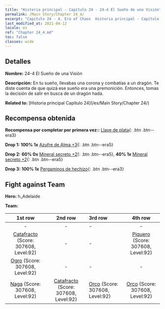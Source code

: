 ```yaml
---
title: "Historia principal - Capítulo 24 - 24-4 El Sueño de una Visión"
permalink: /Main Story/Chapter 24_4/
excerpt: "Capítulo 24 - 4. Era of Chaos  Historia principal - Capítulo 24_4. 24-4 El Sueño de una Visión"
last_modified_at: 2021-04-12
locale: es
ref: "Chapter 24_4.md"
toc: false
classes: wide
---
```


## Detalles

 **Nombre:** 24-4 El Sueño de una Visión

 **Descripción:** En tu sueño, llevabas una corona y combatías a un dragón. Te diste cuenta de que quizá ese sueño era una premonición. Entonces, tomas la decisión de salir en busca de un dragón hada.

 **Related to:** [Historia principal Capítulo 24](/es/Main Story/Chapter 24/)

## Recompensa obtenida

 **Recompensa por completar por primera vez::** [Llave de plata](/es/Items/con_693/){: .btn .btn--era3}

 **Drop 1:** **100% 1x** [Azufre de Alma +3](/es/Items/mat_85/){: .btn .btn--era5}

 **Drop 2:** **60% 0x** [Mineral secreto +2](/es/Items/mat_75/){: .btn .btn--era5}, **40% 1x** [Mineral secreto +2](/es/Items/mat_75/){: .btn .btn--era5}

 **Drop 3:** **100% 1x** [Pergaminos de hechizo](/es/Items/con_694/){: .btn .btn--era3}


## Fight against Team
 **Hero:** h_Adelaide

 **Team:**


  | 1st row | 2nd row | 3rd row | 4th row |
  |:----:|:----:|:----|:----:|
  | - | - | - | - |
  | [Catafracto](/es/units/Cavalier/) (Score: 307608, Level:92)  | - | - | [Piquero](/es/units/Pikeman/) (Score: 307608, Level:92)  |
  | [Ogro](/es/units/Ogre/) (Score: 307608, Level:92)  | - | - | - |
  | [Naga](/es/units/Naga/) (Score: 307608, Level:92)  | [Catafracto](/es/units/Cavalier/) (Score: 307608, Level:92)  | [Orco](/es/units/Orc/) (Score: 307608, Level:92)  | [Orco](/es/units/Orc/) (Score: 307608, Level:92)  |


